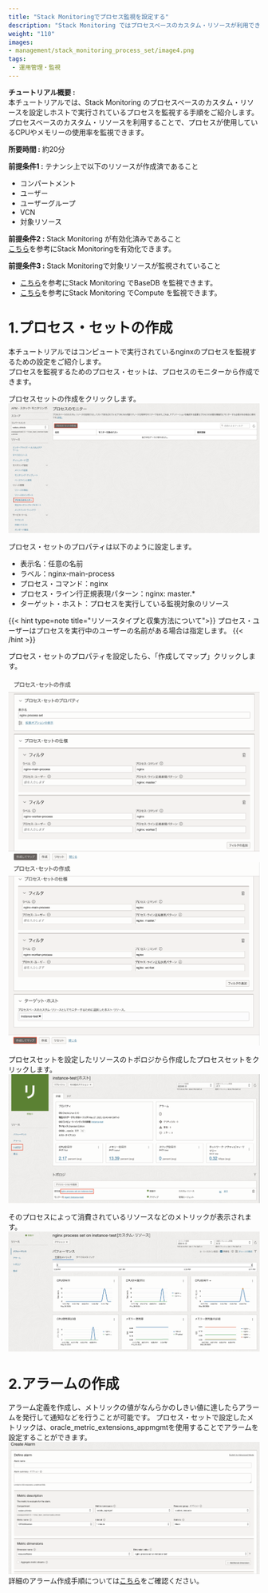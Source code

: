 ```yaml
---
title: "Stack Monitoringでプロセス監視を設定する"
description: "Stack Monitoring ではプロセスベースのカスタム・リソースが利用できます。プロセスベースのカスタム・リソースを利用することで、プロセスが使用しているCPUやメモリーの使用率を監視できます。"
weight: "110"
images:
- management/stack_monitoring_process_set/image4.png
tags:
 - 運用管理・監視
---
```



**チュートリアル概要 :**  
本チュートリアルでは、Stack Monitoring のプロセスベースのカスタム・リソースを設定しホストで実行されているプロセスを監視する手順をご紹介します。プロセスベースのカスタム・リソースを利用することで、プロセスが使用しているCPUやメモリーの使用率を監視できます。

**所要時間 :** 約20分

**前提条件1 :** テナンシ上で以下のリソースが作成済であること
+ コンパートメント
+ ユーザー
+ ユーザーグループ
+ VCN
+ 対象リソース

**前提条件2 :** Stack Monitoring が有効化済みであること<br>
[こちら](https://oracle-japan.github.io/ocitutorials/management/stack_monitoring_onboarding/)を参考にStack Monitoringを有効化できます。

**前提条件3 :** Stack Monitoringで対象リソースが監視されていること <br>
 - [こちら](https://oracle-japan.github.io/ocitutorials/management/stack_monitoring_basedb/)を参考にStack Monitoring でBaseDB を監視できます。
 - [こちら](https://oracle-japan.github.io/ocitutorials/management/stack_monitoring_install/)を参考にStack Monitoring でCompute を監視できます。

# 1.プロセス・セットの作成
本チュートリアルではコンピュートで実行されているnginxのプロセスを監視するための設定をご紹介します。<br>
プロセスを監視するためのプロセス・セットは、プロセスのモニターから作成できます。<br>

プロセスセットの作成をクリックします。
![画面ショット](image1.png)

プロセス・セットのプロパティは以下のように設定します。
 - 表示名：任意の名前
 - ラベル：nginx-main-process
 - プロセス・コマンド：nginx
 - プロセス・ライン行正規表現パターン：nginx: master.*
 - ターゲット・ホスト：プロセスを実行している監視対象のリソース

{{< hint type=note title="リソースタイプと収集方法について">}}
プロセス・ユーザーはプロセスを実行中のユーザーの名前がある場合は指定します。
{{< /hint >}}

プロセス・セットのプロパティを設定したら、「作成してマップ」クリックします。

![画面ショット](image2.png)
![画面ショット](image3.png)

プロセスセットを設定したリソースのトポロジから作成したプロセスセットをクリックします。
![画面ショット](image5.png)

そのプロセスによって消費されているリソースなどのメトリックが表示されます。
![画面ショット](image4.png)



# 2.アラームの作成
アラーム定義を作成し、メトリックの値がなんらかのしきい値に達したらアラームを発行して通知などを行うことが可能です。
プロセス・セットで設定したメトリックは、oracle_metric_extensions_appmgmtを使用することでアラームを設定することができます。
![画面ショット](image6.png)
詳細のアラーム作成手順については[こちら](https://oracle-japan.github.io/ocitutorials/intermediates/monitoring-resources/#4-%E3%82%A2%E3%83%A9%E3%83%BC%E3%83%A0%E3%81%AE%E9%80%9A%E7%9F%A5%E5%85%88%E3%81%AE%E4%BD%9C%E6%88%90)をご確認ください。